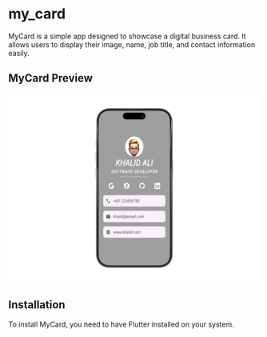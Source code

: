 # my_card

MyCard is a simple app designed to showcase a digital business card. It allows users to display their image, name, job title, and contact information easily.

## MyCard Preview

![MyCard Image](my_card_image.png)





## Installation

To install MyCard, you need to have Flutter installed on your system.

